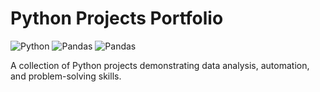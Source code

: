 # Python Projects Portfolio

![Python](https://img.shields.io/badge/Python-blue)
![Pandas](https://img.shields.io/badge/Pandas-orange)
![Pandas](https://img.shields.io/badge/NumPy-green)

A collection of Python projects demonstrating data analysis, automation, and problem-solving skills.
